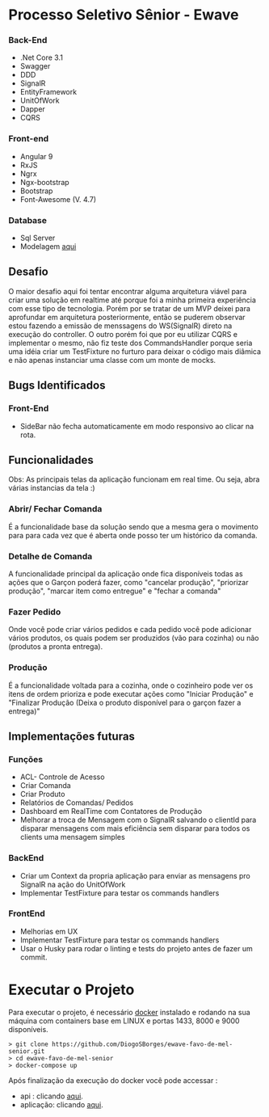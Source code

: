 # Processo Seletivo Sênior - Ewave

### Back-End
- .Net Core 3.1
- Swagger
- DDD
- SignalR
- EntityFramework
-  UnitOfWork 
- Dapper
- CQRS

### Front-end 

- Angular 9
- RxJS
- Ngrx 
- Ngx-bootstrap
- Bootstrap
- Font-Awesome (V. 4.7)

### Database

- Sql Server
- Modelagem [aqui](Assets/FavoDeMel.png) 


## Desafio
O maior desafio aqui foi tentar encontrar alguma arquitetura viável para criar uma solução em realtime até porque foi a minha primeira experiência com esse tipo de tecnologia. Porém por se tratar de um MVP deixei para aprofundar em arquitetura posteriormente, então se puderem observar estou fazendo a emissão de menssagens do WS(SignalR) direto na execução do controller. O outro porém foi que por eu utilizar CQRS e implementar o mesmo, não fiz teste dos CommandsHandler porque seria uma idéia criar um TestFixture no furturo para deixar o código mais diâmica e não apenas instanciar uma classe com um monte de mocks.

## Bugs Identificados
### Front-End
- SideBar não fecha automaticamente em modo responsivo ao clicar na rota.


## Funcionalidades
Obs: As principais telas da aplicação funcionam em real time. Ou seja, abra várias instancias da tela :)

###  Abrir/ Fechar Comanda
É a funcionalidade base da solução sendo que a mesma gera o movimento para para cada vez que é aberta onde posso ter um histórico da comanda.

### Detalhe de Comanda
A funcionalidade principal da aplicação onde fica disponíveis todas as ações que o Garçon poderá fazer, como "cancelar produção", "priorizar produção", "marcar item como entregue" e "fechar a comanda"

### Fazer Pedido
Onde você pode criar vários pedidos e cada pedido você pode adicionar vários produtos, os quais podem ser produzidos (vão para cozinha) ou não (produtos a pronta entrega).

### Produção
É a funcionalidade voltada para a cozinha, onde o cozinheiro pode ver os itens de ordem prioriza e pode executar ações como "Iniciar Produção" e "Finalizar Produção (Deixa o produto disponível para o garçon fazer a entrega)" 

## Implementações futuras

### Funções
- ACL- Controle de Acesso
- Criar Comanda
- Criar Produto
- Relatórios de Comandas/ Pedidos
- Dashboard em RealTime com Contatores de Produção
- Melhorar a troca de Mensagem com o SignalR salvando o clientId para disparar mensagens com mais eficiência sem disparar para todos os clients uma mensagem simples

### BackEnd
- Criar um Context da propria aplicação para enviar as mensagens pro SignalR na ação do UnitOfWork
- Implementar TestFixture para testar os commands handlers

### FrontEnd
- Melhorias em UX
- Implementar TestFixture para testar os commands handlers
- Usar o Husky para rodar o linting e tests do projeto antes de fazer um commit.

# Executar o Projeto

Para executar o projeto, é necessário [docker](https://app.dbdesigner.net/signup  "docker") instalado e rodando na sua máquina com containers base em LINUX e portas 1433, 8000 e 9000 disponíveis.
```
> git clone https://github.com/DiogoSBorges/ewave-favo-de-mel-senior.git
> cd ewave-favo-de-mel-senior
> docker-compose up
```
Após finalização da execução do docker você pode accessar :
- api : clicando [aqui](http://localhost:9000/swagger  "aqui").
- aplicação: clicando [aqui](http://localhost:8000/  "aqui").

 